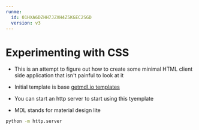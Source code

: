 ```yaml
---
runme:
  id: 01HXA6DZHH7JZXH4Z5KGEC2SGD
  version: v3
---
```


# Experimenting with CSS

* This is an attempt to figure out how to create some minimal HTML client side application that isn't painful to look at it
* Initial template is base [getmdl.io templates](https://getmdl.io/templates/index.html)

* You can start an http server to start using this tyemplate
* MDL stands for material design lite

```sh {"id":"01HXA6HD3MQZHG8JTSRD89T5AJ"}
python -m http.server 
```